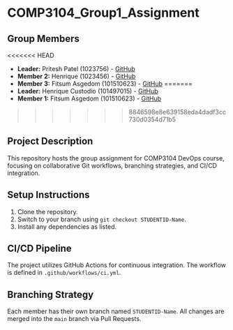 # COMP3104_Group1_Assignment
## Group Members
<<<<<<< HEAD
- **Leader:** Pritesh Patel (1023756) - [GitHub](https://github.com/priteshpatel)
- **Member 2:** Henrique (1023456) - [GitHub](https://github.com/janedoe)
- **Member 3:** Fitsum Asgedom (101510623) - [GitHub](https://github.com/jofit2020)
=======
- **Leader:** Henrique Custodio (101497015) - [GitHub](https://github.com/hcustod)
- **Member 1:** Fitsum Asgedom (101510623) - [GitHub](https://github.com/jofit2020)
>>>>>>> 8846598e8e639158eda4dadf3cc730d0354d71b5
## Project Description
This repository hosts the group assignment for COMP3104 DevOps course, focusing on
collaborative Git workflows, branching strategies, and CI/CD integration.
## Setup Instructions
1. Clone the repository.
2. Switch to your branch using `git checkout STUDENTID-Name`.
3. Install any dependencies as listed.
## CI/CD Pipeline
The project utilizes GitHub Actions for continuous integration. The workflow is defined
in `.github/workflows/ci.yml`.
## Branching Strategy
Each member has their own branch named `STUDENTID-Name`. All changes are
merged into the `main` branch via Pull Requests.
